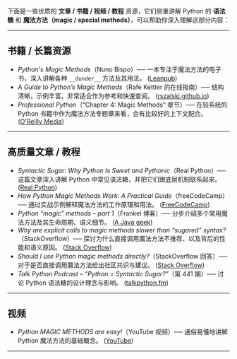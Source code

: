 下面是一些优质的 **文章 / 书籍 / 视频 / 教程** 资源，它们侧重讲解 Python 的 **语法糖** 和 **魔法方法（magic / special methods）**，可以帮助你深入理解这部分内容：

---

## 书籍 / 长篇资源

* *Python's Magic Methods*（Nuno Bispo）── 一本专注于魔法方法的电子书，深入讲解各种 `__dunder__` 方法及其用法。 ([Leanpub][1])
* *A Guide to Python’s Magic Methods*（Rafe Kettler 的在线指南）── 结构清晰，示例丰富，非常适合作为参考和快速查阅。 ([rszalski.github.io][2])
* *Professional Python*（“Chapter 4: Magic Methods” 章节）── 在较系统的 Python 书籍中作为魔法方法专题章来看，会有比较好的上下文配合。 ([O'Reilly Media][3])

---

## 高质量文章 / 教程

* *Syntactic Sugar: Why Python Is Sweet and Pythonic*（Real Python）── 这篇文章深入讲解 Python 中常见语法糖，并把它们跟底层机制联系起来。 ([Real Python][4])
* *How Python Magic Methods Work: A Practical Guide*（freeCodeCamp）── 通过实战示例解释魔法方法的工作原理和用法。 ([FreeCodeCamp][5])
* *Python “magic” methods – part 1*（Frankel 博客）── 分步介绍多个常用魔法方法及其生命周期、语义细节。 ([A Java geek][6])
* *Why are explicit calls to magic methods slower than “sugared” syntax?*（StackOverflow）── 探讨为什么直接调用魔法方法不推荐、以及背后的性能和语义原因。 ([Stack Overflow][7])
* *Should I use Python magic methods directly?*（StackOverflow 回答）── 对于是否直接调用魔法方法给出社区共识与建议。 ([Stack Overflow][8])
* *Talk Python Podcast – “Python = Syntactic Sugar?”*（第 441 期）── 讨论 Python 语法糖的设计理念与影响。 ([talkpython.fm][9])

---

## 视频

* *Python MAGIC METHODS are easy!*（YouTube 视频）── 通俗易懂地讲解 Python 魔法方法的基础概念。 ([YouTube][10])

---

[1]: https://leanpub.com/python-magic-methods?utm_source=chatgpt.com "Python's Magic Methods"
[2]: https://rszalski.github.io/magicmethods/?utm_source=chatgpt.com "A Guide to Python's Magic Methods « rafekettler.com"
[3]: https://www.oreilly.com/library/view/professional-python/9781119070856/c04.xhtml?utm_source=chatgpt.com "Chapter 4: Magic Methods - Professional Python [Book]"
[4]: https://realpython.com/syntactic-sugar-python/?utm_source=chatgpt.com "Syntactic Sugar: Why Python Is Sweet and Pythonic"
[5]: https://www.freecodecamp.org/news/python-magic-methods-practical-guide/?utm_source=chatgpt.com "How Python Magic Methods Work: A Practical Guide"
[6]: https://blog.frankel.ch/python-magic-methods/1/?utm_source=chatgpt.com "Python \"magic\" methods - part 1"
[7]: https://stackoverflow.com/questions/22940769/why-are-explicit-calls-to-magic-methods-slower-than-sugared-syntax?utm_source=chatgpt.com "Why are explicit calls to magic methods slower than \"sugared\" syntax?"
[8]: https://stackoverflow.com/questions/61038373/should-i-use-python-magic-methods-directly?utm_source=chatgpt.com "Should I use Python magic methods directly?"
[9]: https://talkpython.fm/episodes/show/441/python-syntactic-sugar?utm_source=chatgpt.com "Episode #441 - Python = Syntactic Sugar?"
[10]: https://www.youtube.com/watch?v=NwjSP1_WEfE&utm_source=chatgpt.com "Python MAGIC METHODS are easy!"
